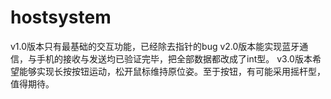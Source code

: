 # hostsystem
v1.0版本只有最基础的交互功能，已经除去指针的bug
v2.0版本能实现蓝牙通信，与手机的接收与发送均已验证完毕，把全部数据都改成了int型。
v3.0版本希望能够实现长按按钮运动，松开鼠标维持原位姿。至于按钮，有可能采用摇杆型，值得期待。
